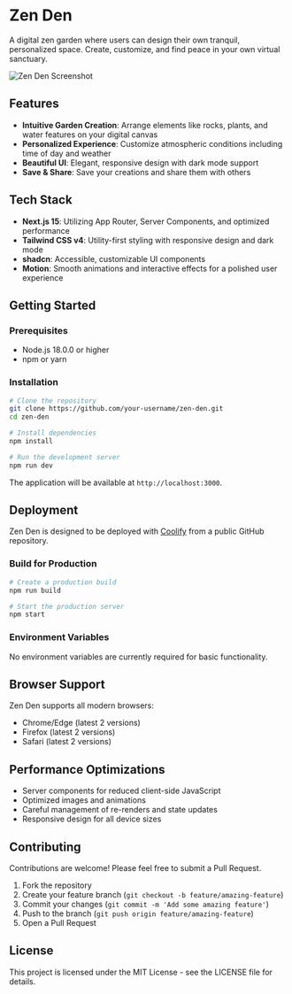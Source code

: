 # Zen Den

A digital zen garden where users can design their own tranquil, personalized space. Create, customize, and find peace in your own virtual sanctuary.

![Zen Den Screenshot](https://placehold.co/600x400?text=Zen+Den)

## Features

- **Intuitive Garden Creation**: Arrange elements like rocks, plants, and water features on your digital canvas
- **Personalized Experience**: Customize atmospheric conditions including time of day and weather
- **Beautiful UI**: Elegant, responsive design with dark mode support
- **Save & Share**: Save your creations and share them with others

## Tech Stack

- **Next.js 15**: Utilizing App Router, Server Components, and optimized performance
- **Tailwind CSS v4**: Utility-first styling with responsive design and dark mode
- **shadcn**: Accessible, customizable UI components
- **Motion**: Smooth animations and interactive effects for a polished user experience

## Getting Started

### Prerequisites

- Node.js 18.0.0 or higher
- npm or yarn

### Installation

```bash
# Clone the repository
git clone https://github.com/your-username/zen-den.git
cd zen-den

# Install dependencies
npm install

# Run the development server
npm run dev
```

The application will be available at `http://localhost:3000`.

## Deployment

Zen Den is designed to be deployed with [Coolify](https://coolify.io/) from a public GitHub repository.

### Build for Production

```bash
# Create a production build
npm run build

# Start the production server
npm start
```

### Environment Variables

No environment variables are currently required for basic functionality.

## Browser Support

Zen Den supports all modern browsers:

- Chrome/Edge (latest 2 versions)
- Firefox (latest 2 versions)
- Safari (latest 2 versions)

## Performance Optimizations

- Server components for reduced client-side JavaScript
- Optimized images and animations
- Careful management of re-renders and state updates
- Responsive design for all device sizes

## Contributing

Contributions are welcome! Please feel free to submit a Pull Request.

1. Fork the repository
2. Create your feature branch (`git checkout -b feature/amazing-feature`)
3. Commit your changes (`git commit -m 'Add some amazing feature'`)
4. Push to the branch (`git push origin feature/amazing-feature`)
5. Open a Pull Request

## License

This project is licensed under the MIT License - see the LICENSE file for details.
